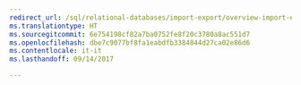 ```yaml
--- 
redirect_url: /sql/relational-databases/import-export/overview-import-export
ms.translationtype: HT
ms.sourcegitcommit: 6e754198cf82a7ba0752fe8f20c3780a8ac551d7
ms.openlocfilehash: dbe7c9077bf8fa1eabdfb3384844d27ca02e86d6
ms.contentlocale: it-it
ms.lasthandoff: 09/14/2017

--- 
```


